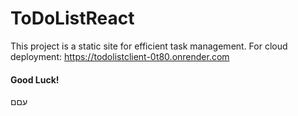 # ToDoListReact
This project is a static site for efficient task management.
For cloud deployment: https://todolistclient-0t80.onrender.com
#### Good Luck!
עםם
